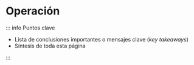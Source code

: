 # Operación

::: info Puntos clave

- Lista de conclusiones importantes o mensajes clave (_key takeaways_)
- Síntesis de toda esta página

:::
